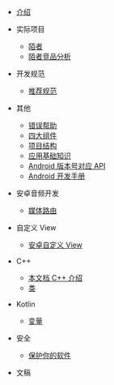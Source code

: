 <!-- * 工具类

    * [获取状态栏高度](工具类/获取状态栏高度.md)
    * [深色主题管理](工具类/深色主题管理.md) -->

<!-- * 开源库制作

* 性能优化
* 源码
* Activity
* JetPack
* Kotlin
* UI 设计 -->
* [介绍](README.md)

* 实际项目
    * [陌者](实际项目/陌者.md)
    * [陌者竞品分析](实际项目/陌者竞品分析.md)

* 开发规范
    * [推荐规范](开发规范/推荐规范.md)

* 其他
    * [错误帮助](其他/错误帮助.md)
    * [四大组件](其他/四大组件.md)
    * [项目结构](其他/项目结构.md)
    * [应用基础知识](其他/应用基础知识.md)
    * [Android 版本号对应 API](其他/Android版本号对应API.md)
    * [Android 开发手册](其他/Android开发手册.md)

* 安卓音频开发
    * [媒体路由](安卓音频开发/媒体路由.md)

* 自定义 View
    * [安卓自定义 View](自定义View/安卓自定义View.md)

* C++
    * [本文档 C++ 介绍](cpp/main.md)
    * [类](cpp/类.md)

* Kotlin
    * [变量](Kotlin/变量.md)

* 安全
    * [保护你的软件](安全/保护你的软件.md)
    

* 文稿